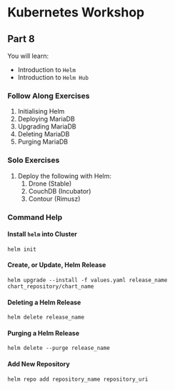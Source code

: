# Kubernetes Workshop

## Part 8

You will learn:

- Introduction to `Helm`
- Introduction to `Helm Hub`

### Follow Along Exercises

1. Initialising Helm
2. Deploying MariaDB
3. Upgrading MariaDB
4. Deleting MariaDB
5. Purging MariaDB

### Solo Exercises

1. Deploy the following with Helm:
   1. Drone (Stable)
   2. CouchDB (Incubator)
   3. Contour (Rimusz)

### Command Help

#### Install `helm` into Cluster

```shell
helm init
```

#### Create, or Update, Helm Release

```shell
helm upgrade --install -f values.yaml release_name chart_repository/chart_name
```

#### Deleting a Helm Release

```shell
helm delete release_name
```

#### Purging a Helm Release

```shell
helm delete --purge release_name
```

#### Add New Repository

```shell
helm repo add repository_name repository_uri
```

